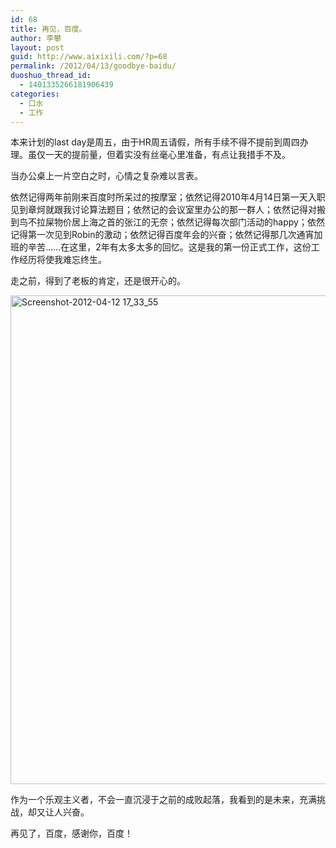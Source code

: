 ```yaml
---
id: 68
title: 再见，百度。
author: 李攀
layout: post
guid: http://www.aixixili.com/?p=68
permalink: /2012/04/13/goodbye-baidu/
duoshuo_thread_id:
  - 1401335266181906439
categories:
  - 口水
  - 工作
---
```

本来计划的last day是周五，由于HR周五请假，所有手续不得不提前到周四办理。虽仅一天的提前量，但着实没有丝毫心里准备，有点让我措手不及。

当办公桌上一片空白之时，心情之复杂难以言表。

依然记得两年前刚来百度时所呆过的按摩室；依然记得2010年4月14日第一天入职见到章炣就跟我讨论算法题目；依然记的会议室里办公的那一群人；依然记得对搬到鸟不拉屎物价居上海之首的张江的无奈；依然记得每次部门活动的happy；依然记得第一次见到Robin的激动；依然记得百度年会的兴奋；依然记得那几次通宵加班的辛苦……在这里，2年有太多太多的回忆。这是我的第一份正式工作，这份工作经历将使我难忘终生。

走之前，得到了老板的肯定，还是很开心的。

[<img alt="Screenshot-2012-04-12 17_33_55" src="http://pic.yupoo.com/aixixili/BT6t5sj4/XYJDT.png" width="1430" height="782" border="0" />][1]

作为一个乐观主义者，不会一直沉浸于之前的成败起落，我看到的是未来，充满挑战，却又让人兴奋。

再见了，百度，感谢你，百度！

 [1]: http://pic.yupoo.com/aixixili/BT6t5sj4/medium.jpg "Screenshot-2012-04-12 17_33_55"
